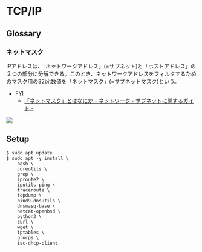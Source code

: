 # TCP/IP

## Glossary

### ネットマスク

IPアドレスは、「ネットワークアドレス」(=サブネット)と「ホストアドレス」の２つの部分に分解できる。このとき、ネットワークアドレスをフィルタするためのマスク用の32bit数値を「ネットマスク」(=サブネットマスク)という。

- FYI
  - [「ネットマスク」とはなにか - ネットワーク・サブネットに関するガイド -](https://teltonika-networks.com/cdn/extras/18115/netmask-in-article-3-840xAuto.webp)

<img src="https://teltonika-networks.com/cdn/extras/18115/netmask-in-article-3-840xAuto.webp">


## Setup

```shell
$ sudo apt update
$ sudo apt -y install \
    bash \
    coreutils \
    grep \
    iproute2 \
    iputils-ping \
    traceroute \
    tcpdump \
    bind9-dnsutils \
    dnsmasq-base \
    netcat-openbsd \
    python3 \
    curl \
    wget \
    iptables \
    procps \
    isc-dhcp-client
```
